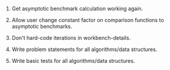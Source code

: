 1. Get asymptotic benchmark calculation working again.
1. Allow user change constant factor on comparison functions to asymptotic benchmarks.
1. Don't hard-code iterations in workbench-details.

1. Write problem statements for all algorithms/data structures.
1. Write basic tests for all algorithms/data structures.
